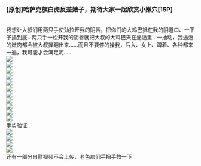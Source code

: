 <h3>[原创]哈萨克族白虎反差婊子，期待大家一起欣赏小嫩穴[15P]</h3><br><div >我想让大叔们用两只手使劲拉开我的阴唇，把你们的大鸡巴抵在我的阴道口、一下子插到底…两只手一松开我的阴唇就把大叔的大鸡巴夹在逼逼里…一抽动，我逼逼的嫩肉都会被大叔操翻出来……而且不要停的操我，后入、女上、蹲着、各种都来一遍，我可能才会满足呢……<br /><img src='https://23img.com/i/2023/10/12/2gu8km.jpg'><br /><img src='https://23img.com/i/2023/10/12/2gun38.jpg'><br /><img src='https://23img.com/i/2023/10/12/2gvjyo.jpg'><br /><img src='https://23img.com/i/2023/10/12/2gwepk.jpg'><br /><img src='https://23img.com/i/2023/10/12/2gwz2p.jpg'><br /><img src='https://23img.com/i/2023/10/12/2gxq24.jpg'><br /><img src='https://23img.com/i/2023/10/12/2gy9bb.jpg'><br /><img src='https://23img.com/i/2023/10/12/2gyo4e.jpg'><br /><img src='https://23img.com/i/2023/10/12/2gzehi.jpg'><br /><img src='https://23img.com/i/2023/10/12/2h05ih.jpg'><br /><img src='https://23img.com/i/2023/10/12/2h0s7a.jpg'><br />手势验证<br /><img src='https://23img.com/i/2023/10/12/2il9gb.jpg'><br /><img src='https://23img.com/i/2023/10/12/2ilwp5.jpg'><br /><img src='https://23img.com/i/2023/10/12/2imhds.jpg'><br /><img src='https://23img.com/i/2023/10/12/2in3jv.jpg'><br />还有一部分自慰视频不会上传，老色痞们手把手教一下
        </div><br>